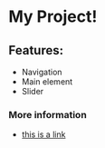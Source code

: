# My Project!

## Features:

* Navigation
* Main element
* Slider

### More information

* [this is a link](https://example.com)